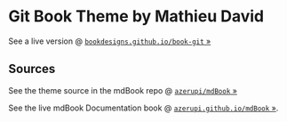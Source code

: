# Git Book Theme by Mathieu David

See a live version @ [`bookdesigns.github.io/book-git` »](http://bookdesigns.github.io/book-git)


## Sources

See the theme source in the mdBook
repo @ [`azerupi/mdBook` »](https://github.com/azerupi/mdBook)

See the live mdBook Documentation book @ [`azerupi.github.io/mdBook` »](http://azerupi.github.io/mdBook).

